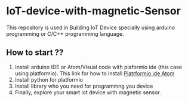 # IoT-device-with-magnetic-Sensor

This repository is used in Building IoT Device specially using arduino programming or C/C++ programming language.

## How to start ??

1. Install arduino IDE or Atom/Visual code with plaformio ide (this case using platformio). This link for how to install
  [Platrformio ide Atom](http:/docs.platformio.org/en/latest/ide/atom.html)
2. Install python for platformio
3. Install library who you need for programmng you device
4. Finally, explore your smart iot device with magnetic sensor. 
